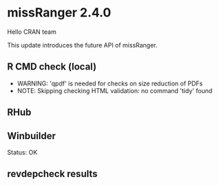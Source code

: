 # missRanger 2.4.0

Hello CRAN team

This update introduces the future API of missRanger.

## R CMD check (local)

- WARNING: 'qpdf' is needed for checks on size reduction of PDFs
- NOTE: Skipping checking HTML validation: no command 'tidy' found

## RHub 

## Winbuilder

Status: OK

## revdepcheck results

